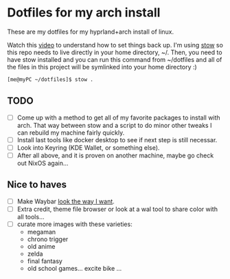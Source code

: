 # Dotfiles for my arch install

These are my dotfiles for my hyprland+arch install of linux.

Watch this [video](https://www.youtube.com/watch?v=y6XCebnB9gs) to understand how to set things back up. I'm using [stow](https://www.gnu.org/software/stow/manual/stow.html) so this repo needs to live directly in your home directory, ~/. Then, you need to have stow installed and you can run this command from ~/dotfiles and all of the files in this project will be symlinked into your home directory :)

``` bash
[me@myPC ~/dotfiles]$ stow .
```

## TODO
* [ ] Come up with a method to get all of my favorite packages to install with arch. That way between stow and a script to do minor other tweaks I can rebuild my machine fairly quickly.
* [ ] Install last tools like docker desktop to see if next step is still necessar.
* [ ] Look into Keyring (KDE Wallet, or something else).
* [ ] After all above, and it is proven on another machine, maybe go check out NixOS again...

## Nice to haves
* [ ] Make Waybar [look the way I want](https://camo.githubusercontent.com/b8805970ca251df50b4f57a8912ee9a875cc6f022ec6a05191ef1e7dff837949/68747470733a2f2f6c696e66696e64656c2e6769746875622e696f2f63646e2f687970726c616e642d707265766965772d622e706e67).
* [ ] Extra credit, theme file browser or look at a wal tool to share color with all tools...
* [ ] curate more images with these varieties:
    - megaman
    - chrono trigger
    - old anime
    - zelda
    - final fantasy
    - old school games... excite bike ...